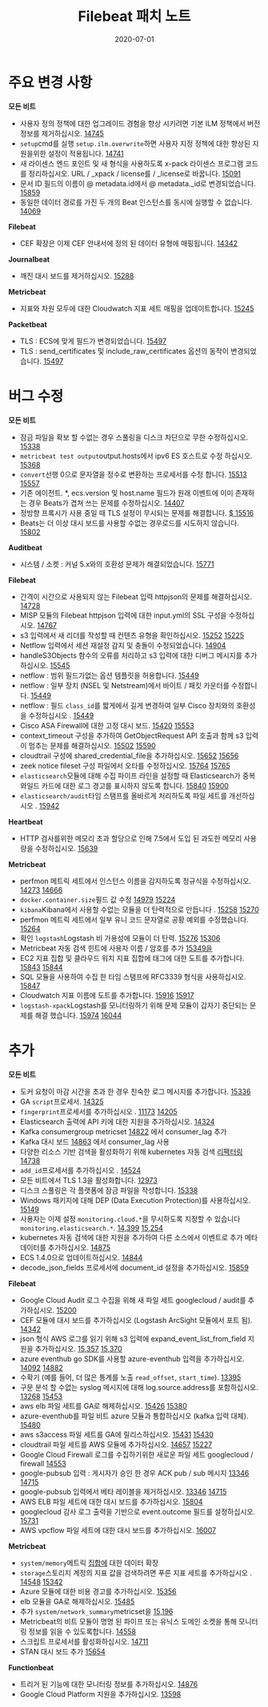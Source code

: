 ﻿---
title: "Filebeat 패치 노트"
linkTitle: "Filebeat"
type: docs
weight: 4
date: 2020-07-01
description: >
  Filebeat v7.6 패치 노트
---

# 주요 변경 사항

**모든 비트**

-   사용자 정의 정책에 대한 업그레이드 경험을 향상 시키려면 기본 ILM 정책에서 버전 정보를 제거하십시오. [14745](https://github.com/elastic/beats/pull/14745)
-   `setup`cmd를 실행 `setup.ilm.overwrite`하면 사용자 지정 정책에 대한 향상된 지원을위한 설정이 적용됩니다. [14741](https://github.com/elastic/beats/pull/14741)
-   새 라이센스 엔드 포인트 및 새 형식을 사용하도록 x-pack 라이센스 프로그램 코드를 정리하십시오. URL / _xpack / license를 / _license로 바꿉니다. [15091](https://github.com/elastic/beats/pull/15091)
-   문서 ID 필드의 이름이 @ metadata.id에서 @ metadata._id로 변경되었습니다. [15859](https://github.com/elastic/beats/pull/15859)
-   동일한 데이터 경로를 가진 두 개의 Beat 인스턴스를 동시에 실행할 수 없습니다. [14069](https://github.com/elastic/beats/pull/14069)

**Filebeat**

-  CEF 확장은 이제 CEF 안내서에 정의 된 데이터 유형에 매핑됩니다. [14342](https://github.com/elastic/beats/pull/14342)

**Journalbeat**

-   깨진 대시 보드를 제거하십시오. [15288](https://github.com/elastic/beats/pull/15288)

**Metricbeat**

-  지표와 차원 모두에 대한 Cloudwatch 지표 세트 매핑을 업데이트합니다. [15245](https://github.com/elastic/beats/pull/15245)

**Packetbeat**

-   TLS : ECS에 맞게 필드가 변경되었습니다. [15497](https://github.com/elastic/beats/pull/15497)
-   TLS : send_certificates 및 include_raw_certificates 옵션의 동작이 변경되었습니다. [15497](https://github.com/elastic/beats/pull/15497)

# 버그 수정

**모든 비트**

-   잠금 파일을 확보 할 수없는 경우 스풀링을 디스크 차단으로 무한 수정하십시오. [15338](https://github.com/elastic/beats/pull/15338)
-   `metricbeat test output`output.hosts에서 ipv6 ES 호스트로 수정 하십시오. [15368](https://github.com/elastic/beats/pull/15368)
-   `convert`선행 0으로 문자열을 정수로 변환하는 프로세서를 수정 합니다. [15513](https://github.com/elastic/beats/issues/15513) [15557](https://github.com/elastic/beats/pull/15557)
-   기존 에이전트. *, ecs.version 및 host.name 필드가 원래 이벤트에 이미 존재하는 경우 Beats가 겹쳐 쓰는 문제를 수정하십시오. [14407](https://github.com/elastic/beats/pull/14407)
-   정방향 프록시가 사용 중일 때 TLS 설정이 무시되는 문제를 해결합니다. [$ 15516](https://github.com/elastic/beats/pull/15516)
-   Beats는 더 이상 대시 보드를 사용할 수없는 경우로드를 시도하지 않습니다. [15802](https://github.com/elastic/beats/pull/15802)

**Auditbeat**

-   시스템 / 소켓 : 커널 5.x와의 호환성 문제가 해결되었습니다. [15771](https://github.com/elastic/beats/pull/15771)

**Filebeat**

-   간격이 시간으로 사용되지 않는 Filebeat 입력 httpjson의 문제를 해결하십시오. [14728](https://github.com/elastic/beats/pull/14728)
-   MISP 모듈의 Filebeat httpjson 입력에 대한 input.yml의 SSL 구성을 수정하십시오. [14767](https://github.com/elastic/beats/pull/14767)
-   s3 입력에서 새 리더를 작성할 때 컨텐츠 유형을 확인하십시오. [15252](https://github.com/elastic/beats/pull/15252) [15225](https://github.com/elastic/beats/issues/15225)
-   Netflow 입력에서 세션 재설정 감지 및 충돌이 수정되었습니다. [14904](https://github.com/elastic/beats/pull/14904)
-   handleS3Objects 함수의 오류를 처리하고 s3 입력에 대한 디버그 메시지를 추가하십시오. [15545](https://github.com/elastic/beats/pull/15545)
-   netflow : 범위 필드가없는 옵션 템플릿을 허용합니다. [15449](https://github.com/elastic/beats/pull/15449)
-   netflow : 일부 장치 (NSEL 및 Netstream)에서 바이트 / 패킷 카운터를 수정합니다. [15449](https://github.com/elastic/beats/pull/15449)
-   netflow : 필드 `class_id`를 짧게에서 길게 변경하여 일부 Cisco 장치와의 호환성을 수정하십시오 . [15449](https://github.com/elastic/beats/pull/15449)
-   Cisco ASA Firewall에 대한 고정 대시 보드. [15420](https://github.com/elastic/beats/issues/15420) [15553](https://github.com/elastic/beats/pull/15553)
-   context_timeout 구성을 추가하여 GetObjectRequest API 호출과 함께 s3 입력이 멈추는 문제를 해결하십시오. [15502](https://github.com/elastic/beats/issues/15502) [15590](https://github.com/elastic/beats/pull/15590)
-   cloudtrail 구성에 shared_credential_file을 추가하십시오. [15652](https://github.com/elastic/beats/issues/15652) [15656](https://github.com/elastic/beats/pull/15656)
-   zeek notice fileset 구성 파일에서 오타를 수정하십시오. [15764](https://github.com/elastic/beats/issues/15764) [15765](https://github.com/elastic/beats/pull/15765)
-   `elasticsearch`모듈에 대해 수집 파이프 라인을 설정할 때 Elasticsearch가 중복 와일드 카드에 대한 로그 경고를 표시하지 않도록 합니다. [15840](https://github.com/elastic/beats/issues/15840) [15900](https://github.com/elastic/beats/pull/15900)
-   `elasticsearch/audit`타임 스탬프를 올바르게 처리하도록 파일 세트를 개선하십시오 . [15942](https://github.com/elastic/beats/pull/15942)

**Heartbeat**

-   HTTP 검사를위한 메모리 초과 할당으로 인해 7.5에서 도입 된 과도한 메모리 사용량을 수정하십시오. [15639](https://github.com/elastic/beats/pull/15639)

**Metricbeat**

-   perfmon 메트릭 세트에서 인스턴스 이름을 감지하도록 정규식을 수정하십시오. [14273](https://github.com/elastic/beats/issues/14273) [14666](https://github.com/elastic/beats/pull/14666)
-   `docker.container.size`필드 값 수정 [14979](https://github.com/elastic/beats/issues/14979) [15224](https://github.com/elastic/beats/pull/15224)
-   `kibana`Kibana에서 사용할 수없는 모듈을 더 탄력적으로 만듭니다 . [15258](https://github.com/elastic/beats/issues/15258) [15270](https://github.com/elastic/beats/pull/15270)
-   perfmon 메트릭 세트에서 일부 유니 코드 문자열로 공황 예외를 수정했습니다. [15264](https://github.com/elastic/beats/issues/15264)
-   확인 `logstash`Logstash 비 가용성에 모듈이 더 탄력. [15276](https://github.com/elastic/beats/issues/15276) [15306](https://github.com/elastic/beats/pull/15306)
-   Metricbeat 자동 검색 힌트에 사용자 이름 / 암호를 추가 [15349을](https://github.com/elastic/beats/pull/15349)
-   EC2 지표 집합 및 클라우드 워치 지표 집합에 태그에 대한 도트를 추가합니다. [15843](https://github.com/elastic/beats/issues/15843) [15844](https://github.com/elastic/beats/pull/15844)
-   SQL 모듈을 사용하여 수집 한 타임 스탬프에 RFC3339 형식을 사용하십시오. [15847](https://github.com/elastic/beats/pull/15847)
-   Cloudwatch 지표 이름에 도트를 추가합니다. [15916](https://github.com/elastic/beats/issues/15916) [15917](https://github.com/elastic/beats/pull/15917)
-   `logstash-xpack`Logstash를 모니터링하기 위해 문제 모듈이 갑자기 중단되는 문제를 해결 했습니다. [15974](https://github.com/elastic/beats/issues/15974) [16044](https://github.com/elastic/beats/pull/16044)

# 추가

**모든 비트**

-   도커 요청이 마감 시간을 초과 한 경우 친숙한 로그 메시지를 추가합니다. [15336](https://github.com/elastic/beats/pull/15336)
-   GA `script`프로세서. [14325](https://github.com/elastic/beats/pull/14325)
-   `fingerprint`프로세서를 추가하십시오 . [11173](https://github.com/elastic/beats/issues/11173) [14205](https://github.com/elastic/beats/pull/14205)
-   Elasticsearch 출력에 API 키에 대한 지원을 추가하십시오. [14324](https://github.com/elastic/beats/pull/14324)
-   Kafka consumergroup metricset [14822](https://github.com/elastic/beats/pull/14822) 에서 consumer_lag 추가[](https://github.com/elastic/beats/pull/14822)
-   Kafka 대시 보드 [14863](https://github.com/elastic/beats/pull/14863) 에서 consumer_lag 사용[](https://github.com/elastic/beats/pull/14863)
-   다양한 리소스 기반 검색을 활성화하기 위해 kubernetes 자동 검색 [리팩터링 14738](https://github.com/elastic/beats/pull/14738)
-   `add_id`프로세서를 추가하십시오 . [14524](https://github.com/elastic/beats/pull/14524)
-   모든 비트에서 TLS 1.3을 활성화합니다. [12973](https://github.com/elastic/beats/pull/12973)
-   디스크 스풀링은 각 플랫폼에 잠금 파일을 작성합니다. [15338](https://github.com/elastic/beats/pull/15338)
-   Windows 패키지에 대해 DEP (Data Execution Protection)를 사용하십시오. [15149](https://github.com/elastic/beats/pull/15149)
-   사용자는 이제 설정 `monitoring.cloud.*`을 무시하도록 지정할 수 있습니다 `monitoring.elasticsearch.*`. [14,399](https://github.com/elastic/beats/issues/14399) [15,254](https://github.com/elastic/beats/pull/15254)
-   kubernetes 자동 검색에 대한 지원을 추가하여 다른 소스에서 이벤트로 추가 메타 데이터를 추가하십시오. [14875](https://github.com/elastic/beats/pull/14875)
-   ECS 1.4.0으로 업데이트하십시오. [14844](https://github.com/elastic/beats/pull/14844)
-   decode_json_fields 프로세서에 document_id 설정을 추가하십시오. [15859](https://github.com/elastic/beats/pull/15859)

**Filebeat**

-   Google Cloud Audit 로그 수집을 위해 새 파일 세트 googlecloud / audit를 추가하십시오. [15200](https://github.com/elastic/beats/pull/15200)
-   CEF 모듈에 대시 보드를 추가하십시오 (Logstash ArcSight 모듈에서 포트 됨). [14342](https://github.com/elastic/beats/pull/14342)
-   json 형식 AWS 로그를 읽기 위해 s3 입력에 expand_event_list_from_field 지원을 추가하십시오. [15,357](https://github.com/elastic/beats/issues/15357) [15,370](https://github.com/elastic/beats/pull/15370)
-   azure eventhub go SDK를 사용할 azure-eventhub 입력을 추가하십시오. [14092](https://github.com/elastic/beats/issues/14092) [14882](https://github.com/elastic/beats/pull/14882)
-   수확기 (예를 들어, 더 많은 통계를 노출 `read_offset`, `start_time`). [13395](https://github.com/elastic/beats/pull/13395)
-   구문 분석 할 수없는 syslog 메시지에 대해 log.source.address를 포함하십시오. [13268](https://github.com/elastic/beats/issues/13268) [15453](https://github.com/elastic/beats/pull/15453)
-   aws elb 파일 세트를 GA로 해제하십시오. [15426](https://github.com/elastic/beats/pull/15426) [15380](https://github.com/elastic/beats/issues/15380)
-   azure-eventhub를 파일 비트 azure 모듈과 통합하십시오 (kafka 입력 대체). [15480](https://github.com/elastic/beats/pull/15480)
-   aws s3access 파일 세트를 GA에 릴리스하십시오. [15431](https://github.com/elastic/beats/pull/15431) [15430](https://github.com/elastic/beats/issues/15430)
-   cloudtrail 파일 세트를 AWS 모듈에 추가하십시오. [14657](https://github.com/elastic/beats/issues/14657) [15227](https://github.com/elastic/beats/pull/15227)
-   Google Cloud Firewall 로그를 수집하기위한 새로운 파일 세트 googlecloud / firewall [14553](https://github.com/elastic/beats/pull/14553)
-   google-pubsub 입력 : 게시자가 승인 한 경우 ACK pub / sub 메시지 [13346](https://github.com/elastic/beats/issues/13346) [14715](https://github.com/elastic/beats/pull/14715)
-   google-pubsub 입력에서 베타 레이블을 제거하십시오. [13346](https://github.com/elastic/beats/issues/13346) [14715](https://github.com/elastic/beats/pull/14715)
-   AWS ELB 파일 세트에 대한 대시 보드를 추가하십시오. [15804](https://github.com/elastic/beats/pull/15804)
-   googlecloud 감사 로그 출력을 기반으로 event.outcome 필드를 설정하십시오. [15731](https://github.com/elastic/beats/pull/15731)
-   AWS vpcflow 파일 세트에 대한 대시 보드를 추가하십시오. [16007](https://github.com/elastic/beats/pull/16007)

**Metricbeat**

-   `system/memory`메트릭 [집합에](https://github.com/elastic/beats/pull/15492) 대한 데이터 확장[](https://github.com/elastic/beats/pull/15492)
-   `storage`스토리지 계정의 지표 값을 검색하려면 푸른 지표 세트를 추가하십시오 . [14548](https://github.com/elastic/beats/issues/14548) [15342](https://github.com/elastic/beats/pull/15342)
-   Azure 모듈에 대한 비용 경고를 추가하십시오. [15356](https://github.com/elastic/beats/pull/15356)
-   elb 모듈을 GA로 해제하십시오. [15485](https://github.com/elastic/beats/pull/15485)
-   추가 `system/network_summary`metricset을 [15,196](https://github.com/elastic/beats/pull/15196)
-   Metricbeat의 비트 모듈이 명명 된 파이프 또는 유닉스 도메인 소켓을 통해 모니터링 정보를 읽을 수 있도록합니다. [14558](https://github.com/elastic/beats/pull/14558)
-   스크립트 프로세서를 활성화하십시오. [14711](https://github.com/elastic/beats/pull/14711)
-   STAN 대시 보드 추가 [15654](https://github.com/elastic/beats/pull/15654)

**Functionbeat**

-   트리거 된 기능에 대한 모니터링 정보를 추가하십시오. [14876](https://github.com/elastic/beats/pull/14876)
-   Google Cloud Platform 지원을 추가하십시오. [13598](https://github.com/elastic/beats/pull/13598)


